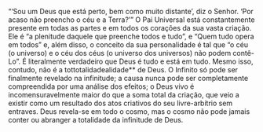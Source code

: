 ﻿“‘Sou um Deus que está perto, bem como muito distante’, diz o Senhor. ‘Por acaso não preencho o céu e a Terra?’” O Pai Universal está constantemente presente em todas as partes e em todos os corações da sua vasta criação. Ele é “a plenitude daquele que preenche todos e tudo”, e “Quem tudo opera em todos” e, além disso, o conceito da sua personalidade é tal que “o céu (o universo) e o céu dos céus (o universo dos universos) não podem contê-Lo”. É literalmente verdadeiro que Deus é tudo e está em tudo. Mesmo isso, contudo, não é a tottotalidadealidade** de Deus. O Infinito só pode ser finalmente revelado na infinitude; a causa nunca pode ser completamente compreendida por uma análise dos efeitos; o Deus vivo é incomensuravelmente maior do que a soma total da criação, que veio a existir como um resultado dos atos criativos do seu livre-arbítrio sem entraves. Deus revela-se em todo o cosmo, mas o cosmo não pode jamais conter ou abranger a totalidade da infinitude de Deus.